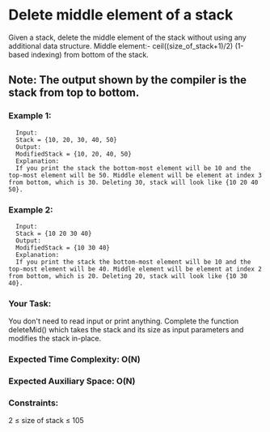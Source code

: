 # Delete middle element of a stack

Given a stack, delete the middle element of the stack without using any additional data structure.
Middle element:- ceil((size_of_stack+1)/2) (1-based indexing) from bottom of the stack.

## Note: The output shown by the compiler is the stack from top to bottom.


### Example 1:

      Input: 
      Stack = {10, 20, 30, 40, 50}
      Output:
      ModifiedStack = {10, 20, 40, 50}
      Explanation:
      If you print the stack the bottom-most element will be 10 and the top-most element will be 50. Middle element will be element at index 3 from bottom, which is 30. Deleting 30, stack will look like {10 20 40 50}.

### Example 2:

      Input: 
      Stack = {10 20 30 40}
      Output:
      ModifiedStack = {10 30 40}
      Explanation:
      If you print the stack the bottom-most element will be 10 and the top-most element will be 40. Middle element will be element at index 2 from bottom, which is 20. Deleting 20, stack will look like {10 30 40}.

### Your Task:
You don't need to read input or print anything. Complete the function deleteMid() which takes the stack and its size as input parameters and modifies the stack in-place.

### Expected Time Complexity: O(N)
### Expected Auxiliary Space: O(N)

### Constraints:
2 ≤ size of stack ≤ 105
